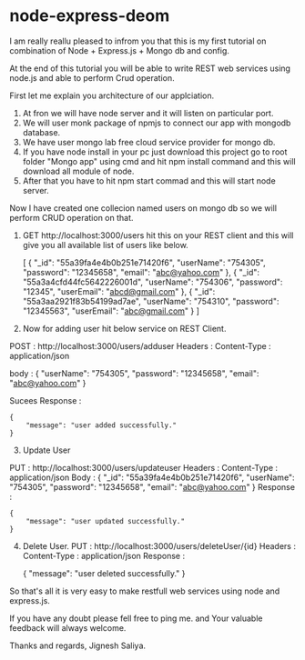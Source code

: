 # node-express-deom

I am really reallu pleased to infrom you that this is my first tutorial on combination of Node + Express.js + Mongo db and config.

At the end of this tutorial you will be able to write REST web services using node.js and able to perform Crud operation.

First let me explain you architecture of our applciation. 
1. At fron we will have node server and it will listen on particular port.
2. We will user monk package of npmjs to connect our app with mongodb database.
3. We have user mongo lab free cloud service provider for mongo db.
4. If you have node install in your pc just download this project go to root folder "Mongo app" using cmd and hit npm install command and this will download all module of node.
5. After that you have to hit npm start commad and this will start node server.

Now I have created one collecion named users on mongo db so we will perform CRUD operation on that.

1. GET http://localhost:3000/users hit this on your REST client and this will give you all available list of users like below.



    [
        {
            "_id": "55a39fa4e4b0b251e71420f6",
            "userName": "754305",
            "password": "12345658",
            "email": "abc@yahoo.com"
        },
        {
            "_id": "55a3a4cfd44fc5642226001d",
            "userName": "754306",
            "password": "12345",
            "userEmail": "abcd@gmail.com"
        },
        {
            "_id": "55a3aa2921f83b54199ad7ae",
            "userName": "754310",
            "password": "12345563",
            "userEmail": "abc@gmail.com"
        }
    ]

2. Now for adding user hit below service on REST Client.

POST : http://localhost:3000/users/adduser
Headers : Content-Type : application/json

body : 
    {
        "userName": "754305",
        "password": "12345658",
        "email": "abc@yahoo.com"
    }
    
  Sucees Response : 
  

    {
        "message": "user added successfully."
    }

3. Update User

PUT : http://localhost:3000/users/updateuser
Headers : Content-Type : application/json
Body : 
    {
        "_id": "55a39fa4e4b0b251e71420f6",
        "userName": "754305",
        "password": "12345658",
        "email": "abc@yahoo.com"
    }
Response : 


    {
        "message": "user updated successfully."
    }

4. Delete User.
PUT : http://localhost:3000/users/deleteUser/{id}
Headers : Content-Type : application/json
Response : 


    {
        "message": "user deleted successfully."
    }


So that's all it is very easy to make restfull web services using node and express.js.

If you have any doubt please fell free to ping me. and Your valuable feedback will always welcome.

Thanks and regards,
Jignesh Saliya.
